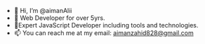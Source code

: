 - 👋 Hi, I’m @aimanAlii
- 👀 Web Developer for over 5yrs.
- 🌱Expert JavaScript Developer including tools and technologies.
- 📫 You can reach me at my email: aimanzahid828@gmail.com

<!---
aimanAlii/aimanAlii is a ✨ special ✨ repository because its `README.md` (this file) appears on your GitHub profile.
You can click the Preview link to take a look at your changes.
--->
